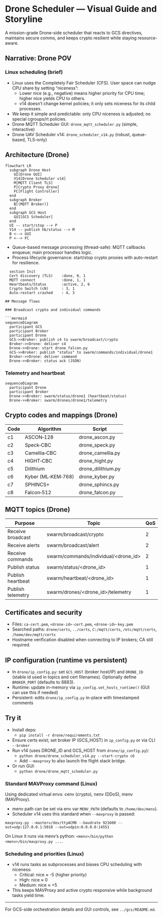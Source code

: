 # Drone Scheduler — Visual Guide and Storyline

A mission-grade Drone-side scheduler that reacts to GCS directives, maintains secure comms, and keeps crypto resilient while staying resource-aware.

## Narrative: Drone POV


### Linux scheduling (brief)

- Linux uses the Completely Fair Scheduler (CFS). User space can nudge CPU share by setting “niceness”:
  - Lower nice (e.g., negative) means higher priority for CPU time; higher nice yields CPU to others.
  - v14 doesn’t change kernel policies; it only sets niceness for its child processes.
- We keep it simple and predictable: only CPU niceness is adjusted; no special cgroups/rt policies.
- Drone MQTT Scheduler GUI: `drone_mqtt_scheduler.py` (simple, interactive)
- Drone UAV Scheduler v14: `drone_scheduler_v14.py` (robust, queue-based, TLS-only)

## Architecture (Drone)

```mermaid
flowchart LR
  subgraph Drone Host
    UI[Drone GUI]
    V14[Drone Scheduler v14]
    M[MQTT Client TLS]
    P[Crypto Proxy drone]
    FC[Flight Controller]
  end
  subgraph Broker
    B[(MQTT Broker)]
  end
  subgraph GCS Host
    GUI[GCS Scheduler]
  end
  UI -- start/stop --> P
  V14 -- publish hb/status --> M
  B <--> GUI
  P <--> FC
```
- Queue-based message processing (thread-safe): MQTT callbacks enqueue; main processor handles logic.
- Process lifecycle governance: start/stop crypto proxies with auto-restart for resilience.

```mermaid
  section Init
  Cert discovery (TLS)    :done, 0, 1
  MQTT connect            :done, 1, 1
  Heartbeats/Status       :active, 2, 6
  Crypto Switch (cN)      : 3, 1
  Auto-restart crashed    : 4, 3

## Message flows

### Broadcast crypto and individual commands

```mermaid
sequenceDiagram
  participant GCS
  participant Broker
  participant Drone
  GCS->>Broker: publish c4 to swarm/broadcast/crypto
  Broker->>Drone: deliver c4
  Drone->>Drone: start drone_falcon.py
  GCS->>Broker: publish "status" to swarm/commands/individual/drone1
  Broker->>Drone: deliver command
  Drone->>Broker: status ack (JSON)
```

### Telemetry and heartbeat

```mermaid
sequenceDiagram
  participant Drone
  participant Broker
  Drone->>Broker: swarm/status/drone1 (heartbeat/status)
  Drone->>Broker: swarm/drones/drone1/telemetry
```

## Crypto codes and mappings (Drone)

| Code | Algorithm         | Script               |
|------|-------------------|----------------------|
| c1   | ASCON‑128         | drone_ascon.py       |
| c2   | Speck‑CBC         | drone_speck.py       |
| c3   | Camellia‑CBC      | drone_camellia.py    |
| c4   | HIGHT‑CBC         | drone_hight.py       |
| c5   | Dilithium         | drone_dilithium.py   |
| c6   | Kyber (ML‑KEM‑768)| drone_kyber.py       |
| c7   | SPHINCS+          | drone_sphincs.py     |
| c8   | Falcon‑512        | drone_falcon.py      |

## MQTT topics (Drone)

| Purpose              | Topic                                  | QoS |
|----------------------|----------------------------------------|-----|
| Receive broadcast    | swarm/broadcast/crypto                 | 2   |
| Receive alerts       | swarm/broadcast/alert                  | 2   |
| Receive commands     | swarm/commands/individual/<drone_id>   | 2   |
| Publish status       | swarm/status/<drone_id>                | 1   |
| Publish heartbeat    | swarm/heartbeat/<drone_id>             | 1   |
| Publish telemetry    | swarm/drones/<drone_id>/telemetry      | 1   |

## Certificates and security

- Files: `ca-cert.pem`, `<drone-id>-cert.pem`, `<drone-id>-key.pem`
- Searched paths: `drone/certs`, `../certs`, `C:/mqtt/certs`, `/etc/mqtt/certs`, `/home/dev/mqtt/certs`
- Hostname verification disabled when connecting to IP brokers; CA still required.

## IP configuration (runtime vs persistent)

- In `drone/ip_config.py`: set `GCS_HOST` (broker host/IP) and `DRONE_ID` (stable id used in topics and cert filenames). Optionally define `BROKER_PORT` (defaults to 8883).
- Runtime: update in-memory via `ip_config.set_hosts_runtime()` (GUI can use this if needed)
- Persistent: edits `drone/ip_config.py` in-place with timestamped comments

## Try it

- Install deps:
  - `pip install -r drone/requirements.txt`
- Ensure certs exist; set broker IP (GCS_HOST) in `ip_config.py` or via CLI `--broker`
- Run v14 (uses DRONE_ID and GCS_HOST from `drone/ip_config.py`):
  - `python drone/drone_scheduler_v14.py --start-crypto c6`
  - Add `--mavproxy` to also launch the flight stack bridge.
- Or run GUI:
  - `python drone/drone_mqtt_scheduler.py`

### Standard MAVProxy command (Linux)

Using dedicated virtual envs: cenv (crypto), nenv (DDoS), menv (MAVProxy).

- menv path can be set via env var `MENV_PATH` (defaults to `/home/dev/menv`).
- Scheduler v14 uses this standard when `--mavproxy` is passed:

```
mavproxy.py --master=/dev/ttyACM0 --baudrate 921600 --out=udp:127.0.0.1:5010 --out=udpin:0.0.0.0:14551
```

On Linux it runs via menv’s python: `<menv>/bin/python <menv>/bin/mavproxy.py ...`.

### Scheduling and priorities (Linux)

- v14 runs tasks as subprocesses and biases CPU scheduling with niceness:
  - Critical: nice ≈ -5 (higher priority)
  - High: nice ≈ 0
  - Medium: nice ≈ +5
- This keeps MAVProxy and active crypto responsive while background tasks yield time.

---
For GCS-side orchestration details and GUI controls, see `../gcs/README.md`.
